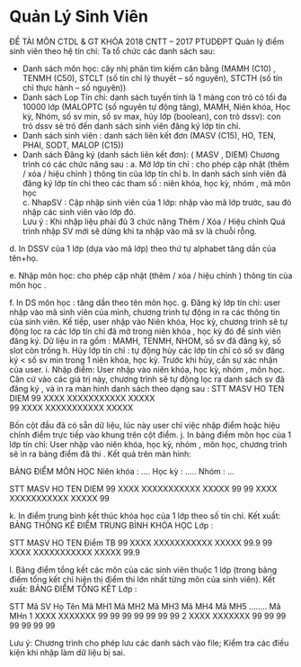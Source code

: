 # Quản Lý Sinh Viên
ĐỀ TÀI MÔN CTDL & GT
KHÓA 2018 CNTT – 2017 PTUDĐPT
Quản lý điểm sinh viên theo hệ tín chỉ:  Ta tổ chức các danh sách sau: 
- Danh sách môn học: cây nhị phân tìm kiếm cân bằng (MAMH (C10) , TENMH (C50), STCLT (số tín chỉ lý thuyết – số nguyên), STCTH (số tín chỉ thực hành – số nguyên))
- Danh sách Lop Tín chỉ: danh sách tuyến tính là 1 mảng con trỏ có tối đa 10000 lớp (MALOPTC (số nguyên tự động tăng),  MAMH, Niên khóa, Học kỳ, Nhóm, số sv min, số sv max, hủy lớp (boolean), con trỏ dssv): con trỏ dssv sẻ trỏ đến danh sách sinh viên  đăng ký lớp tín chỉ.
- Danh sách sinh viên : danh sách liên kết đơn (MASV (C15), HO, TEN,  PHAI, SODT, MALOP (C15))
- Danh sách Đăng ký (danh sách liên kết đơn): ( MASV ,  DIEM)
Chương trình có các chức năng sau : 
a. Mở lớp tín chỉ : cho phép cập nhật (thêm / xóa / hiệu chỉnh ) thông tin của lớp tín chỉ
b. In danh sách sinh viên đã đăng ký lớp tín chỉ  theo các tham số : niên khóa, học kỳ, nhóm , mã môn học  
c. NhapSV : Cập nhập sinh viên của 1 lớp: nhập vào mã lớp trước, sau đó nhập các sinh viên vào lớp đó.  
    Lưu ý : Khi nhập liệu phải đủ 3 chức năng Thêm / Xóa / Hiệu chỉnh 
    Quá trình nhập SV mới sẽ dừng khi ta nhập vào  mã sv là chuỗi rỗng.

d. In DSSV của 1 lớp (dựa vào mã lớp) theo thứ tự alphabet tăng dần của tên+họ.

e. Nhập môn học: cho phép cập nhật (thêm / xóa / hiệu chỉnh ) thông tin của môn học .

f. In DS môn  học : tăng dần theo tên môn học. 
g. Đăng ký lớp tín chỉ: user nhập vào mã sinh viên của mình, chương trình tự động in ra các thông tin của sinh viên.  Kế tiếp, user nhập vào Niên khóa, Học kỳ, chương trình sẽ tự động lọc ra các lớp tín chỉ đã mở trong niên khóa , học kỳ đó để sinh viên đăng ký. Dữ liệu in ra gồm : MAMH, TENMH, NHOM, số sv đã đăng ký, số slot còn trống
h. Hủy lớp tín chỉ : tự động hủy các lớp tín chỉ có số sv đăng ký < số sv min trong 1 niên khóa, học kỳ. Trước khi hủy, cần sự xác nhận của user.
i. Nhập điểm: User nhập vào niên khóa, học kỳ, nhóm , môn học. Căn cứ vào các giá trị này, chương trình sẽ tự động lọc ra danh sách sv đã đăng ký , và in ra màn hình danh sách theo dạng sau : 
STT	MASV	HO	TEN	DIEM
99	XXXX	XXXXXXXXXXX	XXXXX	
99	XXXX	XXXXXXXXXXX	XXXXX	
				
Bốn cột đầu đã có sẵn dữ liệu, lúc này user chỉ việc nhập điểm hoặc hiệu chỉnh điểm trực tiếp vào khung trên cột điểm.
j. In bảng điểm môn học của 1 lớp tín chỉ: User nhập vào niên khóa, học kỳ, nhóm , môn học, chương trình sẽ in ra bảng điểm đã thi . Kết  quả trên màn hình:

BẢNG ĐIỂM MÔN HỌC <tenmon>
	Niên khóa  :  ....   Học kỳ : .....  Nhóm : ...	 
	 
STT	MASV	HO	TEN	DIEM
99	XXXX	XXXXXXXXXXX	XXXXX	99
99	XXXX	XXXXXXXXXXX	XXXXX	99

k. In điểm trung bình kết thúc khóa học của 1 lớp theo số tín chỉ. Kết xuất:
BẢNG THỐNG KÊ ĐIỂM TRUNG BÌNH KHÓA HỌC 
	Lớp 	 : <malop>	 
	 
STT	MASV	HO	TEN	Điểm TB 
99	XXXX	XXXXXXXXXXX	XXXXX	99.9
99	XXXX	XXXXXXXXXXX	XXXXX	99.9

l. Bãng điểm tổng kết các môn của các sinh viên thuộc 1 lớp (trong bảng điếm tổng kết chỉ hiện thị điểm thi lớn nhất từng môn của sinh viên). Kết xuất:
BẢNG ĐIỂM TỔNG KẾT
			Lớp  : <malop>    	 
	  
STT	Mã SV	Họ Tên	Mã MH1	Mã MH2	Mã MH3	Mã MH4	Mã MH5	……..	Mã MHn
1	XXXX	XXXXXXX	99	99	99	99	99	99	99
2	XXXX	XXXXXXX	99	99	99	99	99	99	99

Lưu ý: Chương trình cho phép lưu các danh sách vào file; Kiểm tra các điều kiện khi nhập làm dữ liệu bị sai.
